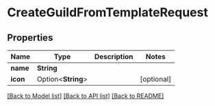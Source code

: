 # CreateGuildFromTemplateRequest

## Properties

Name | Type | Description | Notes
------------ | ------------- | ------------- | -------------
**name** | **String** |  | 
**icon** | Option<**String**> |  | [optional]

[[Back to Model list]](../README.md#documentation-for-models) [[Back to API list]](../README.md#documentation-for-api-endpoints) [[Back to README]](../README.md)


